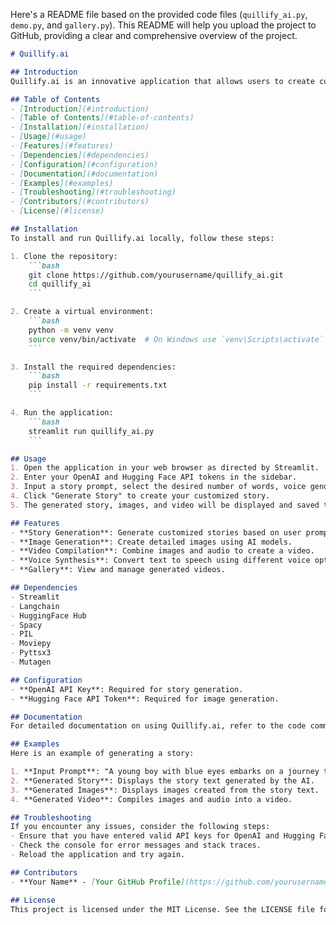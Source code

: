 Here's a README file based on the provided code files (`quillify_ai.py`, `demo.py`, and `gallery.py`). This README will help you upload the project to GitHub, providing a clear and comprehensive overview of the project.

```markdown
# Quillify.ai

## Introduction
Quillify.ai is an innovative application that allows users to create customized stories, generate images, and compile them into videos with audio. It leverages the power of AI models such as OpenAI and Hugging Face to generate engaging and personalized content.

## Table of Contents
- [Introduction](#introduction)
- [Table of Contents](#table-of-contents)
- [Installation](#installation)
- [Usage](#usage)
- [Features](#features)
- [Dependencies](#dependencies)
- [Configuration](#configuration)
- [Documentation](#documentation)
- [Examples](#examples)
- [Troubleshooting](#troubleshooting)
- [Contributors](#contributors)
- [License](#license)

## Installation
To install and run Quillify.ai locally, follow these steps:

1. Clone the repository:
    ```bash
    git clone https://github.com/yourusername/quillify_ai.git
    cd quillify_ai
    ```

2. Create a virtual environment:
    ```bash
    python -m venv venv
    source venv/bin/activate  # On Windows use `venv\Scripts\activate`
    ```

3. Install the required dependencies:
    ```bash
    pip install -r requirements.txt
    ```

4. Run the application:
    ```bash
    streamlit run quillify_ai.py
    ```

## Usage
1. Open the application in your web browser as directed by Streamlit.
2. Enter your OpenAI and Hugging Face API tokens in the sidebar.
3. Input a story prompt, select the desired number of words, voice gender, and image style.
4. Click "Generate Story" to create your customized story.
5. The generated story, images, and video will be displayed and saved to the gallery.

## Features
- **Story Generation**: Generate customized stories based on user prompts.
- **Image Generation**: Create detailed images using AI models.
- **Video Compilation**: Combine images and audio to create a video.
- **Voice Synthesis**: Convert text to speech using different voice options.
- **Gallery**: View and manage generated videos.

## Dependencies
- Streamlit
- Langchain
- HuggingFace Hub
- Spacy
- PIL
- Moviepy
- Pyttsx3
- Mutagen

## Configuration
- **OpenAI API Key**: Required for story generation.
- **Hugging Face API Token**: Required for image generation.

## Documentation
For detailed documentation on using Quillify.ai, refer to the code comments and functions within `quillify_ai.py`, `demo.py`, and `gallery.py`.

## Examples
Here is an example of generating a story:

1. **Input Prompt**: "A young boy with blue eyes embarks on a journey to the moon in a rocket he built with his friends."
2. **Generated Story**: Displays the story text generated by the AI.
3. **Generated Images**: Displays images created from the story text.
4. **Generated Video**: Compiles images and audio into a video.

## Troubleshooting
If you encounter any issues, consider the following steps:
- Ensure that you have entered valid API keys for OpenAI and Hugging Face.
- Check the console for error messages and stack traces.
- Reload the application and try again.

## Contributors
- **Your Name** - [Your GitHub Profile](https://github.com/yourusername)

## License
This project is licensed under the MIT License. See the LICENSE file for more details.
```
